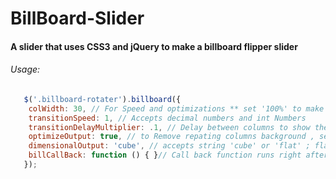 BillBoard-Slider
================

#### A slider that uses CSS3 and jQuery to make a billboard flipper slider 

###### Usage:
```javascript
   $('.billboard-rotater').billboard({
    colWidth: 30, // For Speed and optimizations ** set '100%' to make it as one cube.
    transitionSpeed: 1, // Accepts decimal numbers and int Numbers
    transitionDelayMultiplier: .1, // Delay between columns to show the BillBoard Effect , set to 0 to Disable it.
    optimizeOutput: true, // to Remove repating columns background , set to false if you want to show the columns
    dimensionalOutput: 'cube', // accepts string 'cube' or 'flat' ; flat will only show the first two images one for each of the flat columns
    billCallBack: function () { }// Call back function runs right after the plugin finishes constructing itself
   });
 ```  
   
   
